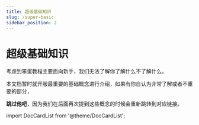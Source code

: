 ```yaml
---
title: 超级基础知识
slug: /super-basic
sidebar_position: 2
---
```


# 超级基础知识

考虑到笨蛋教程主要面向新手，我们无法了解你了解什么不了解什么。

本文档暂时就开服最重要的基础概念进行介绍，如果有你自认为非常了解或者不重要的部分，

**跳过他吧**，因为我们在后面再次提到这些概念的时候会重新跳转到对应链接。

import DocCardList from '@theme/DocCardList';

<DocCardList />
